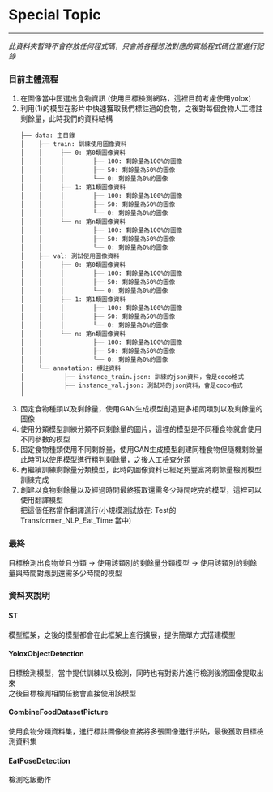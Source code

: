 # Special Topic

***
*此資料夾暫時不會存放任何程式碼，只會將各種想法對應的實驗程式碼位置進行記錄*

### 目前主體流程
1. 在圖像當中匡選出食物資訊 (使用目標檢測網路，這裡目前考慮使用yolox)
2. 利用(1)的模型在影片中快速獲取我們標註過的食物，之後對每個食物人工標註剩餘量，此時我們的資料結構
    ```
   ├── data: 主目錄
    │    ├── train: 訓練使用圖像資料
    │    │     ├── 0: 第0類圖像資料
    │    │     │        ├── 100: 剩餘量為100%的圖像
    │    │     │        ├── 50: 剩餘量為50%的圖像
    │    │     │        └── 0: 剩餘量為0%的圖像
    │    │     ├── 1: 第1類圖像資料
    │    │     │        ├── 100: 剩餘量為100%的圖像
    │    │     │        ├── 50: 剩餘量為50%的圖像
    │    │     │        └── 0: 剩餘量為0%的圖像
    │    │     └── n: 第n類圖像資料
    │    │              ├── 100: 剩餘量為100%的圖像
    │    │              ├── 50: 剩餘量為50%的圖像
    │    │              └── 0: 剩餘量為0%的圖像
    │    ├── val: 測試使用圖像資料
    │    │     ├── 0: 第0類圖像資料
    │    │     │        ├── 100: 剩餘量為100%的圖像
    │    │     │        ├── 50: 剩餘量為50%的圖像
    │    │     │        └── 0: 剩餘量為0%的圖像
    │    │     ├── 1: 第1類圖像資料
    │    │     │        ├── 100: 剩餘量為100%的圖像
    │    │     │        ├── 50: 剩餘量為50%的圖像
    │    │     │        └── 0: 剩餘量為0%的圖像
    │    │     └── n: 第n類圖像資料
    │    │              ├── 100: 剩餘量為100%的圖像
    │    │              ├── 50: 剩餘量為50%的圖像
    │    │              └── 0: 剩餘量為0%的圖像
    │    └── annotation: 標註資料
    │           ├── instance_train.json: 訓練的json資料，會是coco格式
    │           ├── instance_val.json: 測試時的json資料，會是coco格式
    │ 
   ```
3. 固定食物種類以及剩餘量，使用GAN生成模型創造更多相同類別以及剩餘量的圖像
4. 使用分類模型訓練分類不同剩餘量的圖片，這裡的模型是不同種食物就會使用不同參數的模型
5. 固定食物種類使用不同剩餘量，使用GAN生成模型創建同種食物但隨機剩餘量\
   此時可以使用模型進行粗判剩餘量，之後人工檢查分類
6. 再繼續訓練剩餘量分類模型，此時的圖像資料已經足夠豐富將剩餘量檢測模型訓練完成
7. 創建以食物剩餘量以及經過時間最終獲取還需多少時間吃完的模型，這裡可以使用翻譯模型\
   把這個任務當作翻譯進行(小規模測試放在: Test的Transformer_NLP_Eat_Time 當中)

### 最終
目標檢測出食物並且分類 -> 使用該類別的剩餘量分類模型 -> 使用該類別的剩餘量與時間對應到還需多少時間的模型


### 資料夾說明
#### ST
模型框架，之後的模型都會在此框架上進行擴展，提供簡單方式搭建模型

#### YoloxObjectDetection
目標檢測模型，當中提供訓練以及檢測，同時也有對影片進行檢測後將圖像提取出來\
之後目標檢測相關任務會直接使用該模型

#### CombineFoodDatasetPicture
使用食物分類資料集，進行標註圖像後直接將多張圖像進行拼貼，最後獲取目標檢測資料集

#### EatPoseDetection
檢測吃飯動作
